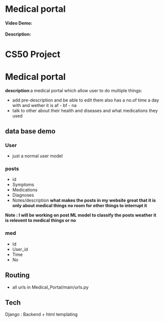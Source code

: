 # Medical portal
#### Video Demo:  <URL HERE>
#### Description:
# CS50 Project

# Medical portal

**description**:a medical portal which allow user to do multiple things:

- add pre-description and be able to edit them also has a no.of time a day with and wether it is af - bf - na
- talk to other about their health and diseases and what medications they used
## data base demo

### User
- just a normal user model 
### posts

- id
- Symptoms
- Medications
- Diagnoses
- Notes/description
 **what makes the posts in my website great that it is only about medical things no room for other things to interrupt it**

 **Note : I will be working on post ML model to classify the posts weather it is relevent to medical things or no**
### med

- Id
- User_id
- Time
- No

## Routing
- all urls in Medical_Portal/main/urls.py 
## Tech

Django : Backend + html templating

